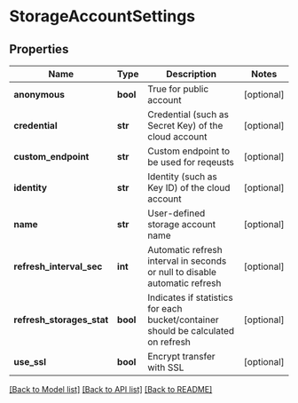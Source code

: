 # StorageAccountSettings

## Properties
Name | Type | Description | Notes
------------ | ------------- | ------------- | -------------
**anonymous** | **bool** | True for public account | [optional] 
**credential** | **str** | Credential (such as Secret Key) of the cloud account | [optional] 
**custom_endpoint** | **str** | Custom endpoint to be used for reqeusts | [optional] 
**identity** | **str** | Identity (such as Key ID) of the cloud account | [optional] 
**name** | **str** | User-defined storage account name | [optional] 
**refresh_interval_sec** | **int** | Automatic refresh interval in seconds or null to disable automatic refresh | [optional] 
**refresh_storages_stat** | **bool** | Indicates if statistics for each bucket/container should be calculated on refresh | [optional] 
**use_ssl** | **bool** | Encrypt transfer with SSL | [optional] 

[[Back to Model list]](../README.md#documentation-for-models) [[Back to API list]](../README.md#documentation-for-api-endpoints) [[Back to README]](../README.md)


